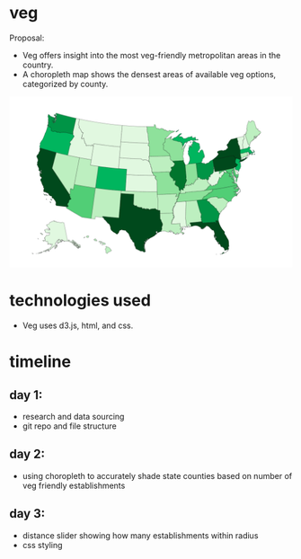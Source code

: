 # veg

Proposal:
* Veg offers insight into the most veg-friendly metropolitan areas in the country.
* A choropleth map shows the densest areas of available veg options, categorized by county.

![](./choropleth.png)

# technologies used
* Veg uses d3.js, html, and css.

# timeline
## day 1:
* research and data sourcing
* git repo and file structure

## day 2:
* using choropleth to accurately shade state counties based on number of veg friendly establishments

## day 3:
* distance slider showing how many establishments within radius
* css styling

